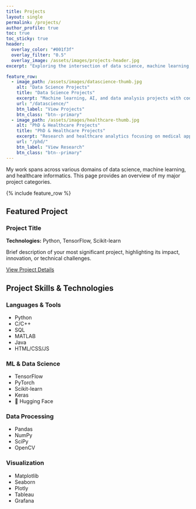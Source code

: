 ```yaml
---
title: Projects
layout: single
permalink: /projects/
author_profile: true
toc: true
toc_sticky: true
header:
  overlay_color: "#001f3f"
  overlay_filter: "0.5"
  overlay_image: /assets/images/projects-header.jpg
excerpt: "Exploring the intersection of data science, machine learning, and healthcare"

feature_row:
  - image_path: /assets/images/datascience-thumb.jpg
    alt: "Data Science Projects"
    title: "Data Science Projects"
    excerpt: "Machine learning, AI, and data analysis projects with code and demonstrations."
    url: "/datascience/"
    btn_label: "View Projects"
    btn_class: "btn--primary"
  - image_path: /assets/images/healthcare-thumb.jpg
    alt: "PhD & Healthcare Projects"
    title: "PhD & Healthcare Projects"
    excerpt: "Research and healthcare analytics focusing on medical applications of AI."
    url: "/phd/"
    btn_label: "View Research"
    btn_class: "btn--primary"
---
```


<div class="projects-intro">
  <p>My work spans across various domains of data science, machine learning, and healthcare informatics. This page provides an overview of my major project categories.</p>
</div>

{% include feature_row %}

## Featured Project

<div class="featured-project">
  <h3>Project Title</h3>
  <p><strong>Technologies:</strong> Python, TensorFlow, Scikit-learn</p>
  <p>Brief description of your most significant project, highlighting its impact, innovation, or technical challenges.</p>
  <a href="/datascience/featured-project/" class="btn btn--primary">View Project Details</a>
</div>

## Project Skills & Technologies

<div class="skills-section">
  <div class="skill-category" id="languages-tools">
    <h3>Languages & Tools</h3>
    <ul>
      <li>Python</li>
      <li>C/C++</li>
      <li>SQL</li>
      <li>MATLAB</li>
      <li>Java</li>
      <li>HTML/CSS/JS</li>
    </ul>
  </div>
  
  <div class="skill-category" id="ml-data-science">
    <h3>ML & Data Science</h3>
    <ul>
      <li>TensorFlow</li>
      <li>PyTorch</li>
      <li>Scikit-learn</li>
      <li>Keras</li>
      <li>🤗 Hugging Face</li>
    </ul>
  </div>
  
  <div class="skill-category" id="data-processing">
    <h3>Data Processing</h3>
    <ul>
      <li>Pandas</li>
      <li>NumPy</li>
      <li>SciPy</li>
      <li>OpenCV</li>
    </ul>
  </div>
  
  <div class="skill-category" id="visualization">
    <h3>Visualization</h3>
    <ul>
      <li>Matplotlib</li>
      <li>Seaborn</li>
      <li>Plotly</li>
      <li>Tableau</li>
      <li>Grafana</li>
    </ul>
  </div>
</div> 